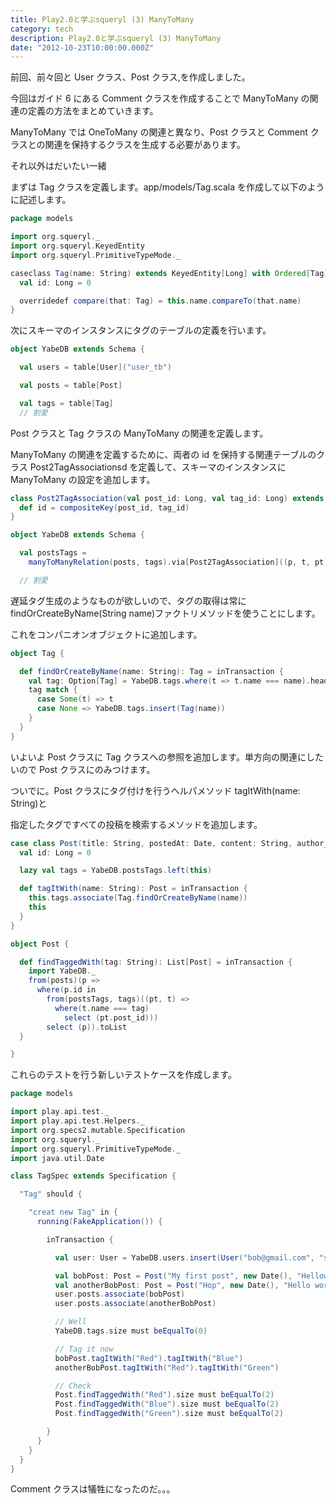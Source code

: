 ```yaml
---
title: Play2.0と学ぶsqueryl (3) ManyToMany
category: tech
description: Play2.0と学ぶsqueryl (3) ManyToMany
date: "2012-10-23T10:00:00.000Z"
---
```


前回、前々回と User クラス、Post クラス,を作成しました。

今回はガイド 6 にある Comment クラスを作成することで ManyToMany の関連の定義の方法をまとめていきます。

ManyToMany では OneToMany の関連と異なり、Post クラスと Comment クラスとの関連を保持するクラスを生成する必要があります。

それ以外はだいたい一緒

まずは Tag クラスを定義します。app/models/Tag.scala を作成して以下のように記述します。

```scala
package models

import org.squeryl._
import org.squeryl.KeyedEntity
import org.squeryl.PrimitiveTypeMode._

caseclass Tag(name: String) extends KeyedEntity[Long] with Ordered[Tag] {
  val id: Long = 0

  overridedef compare(that: Tag) = this.name.compareTo(that.name)
}
```

次にスキーマのインスタンスにタグのテーブルの定義を行います。

```scala
object YabeDB extends Schema {

  val users = table[User]("user_tb")

  val posts = table[Post]

  val tags = table[Tag]
  // 割愛
```

Post クラスと Tag クラスの ManyToMany の関連を定義します。

ManyToMany の関連を定義するために、両者の id を保持する関連テーブルのクラス Post2TagAssociationsd を定義して、スキーマのインスタンスに ManyToMany の設定を追加します。

```scala
class Post2TagAssociation(val post_id: Long, val tag_id: Long) extends KeyedEntity[CompositeKey2[Long, Long]] {
  def id = compositeKey(post_id, tag_id)
}

object YabeDB extends Schema {

  val postsTags =
    manyToManyRelation(posts, tags).via[Post2TagAssociation]((p, t, pt) => (p.id === pt.post_id, t.id === pt.tag_id))

  // 割愛
```

遅延タグ生成のようなものが欲しいので、タグの取得は常に findOrCreateByName(String name)ファクトリメソッドを使うことにします。

これをコンパニオンオブジェクトに追加します。

```scala
object Tag {

  def findOrCreateByName(name: String): Tag = inTransaction {
    val tag: Option[Tag] = YabeDB.tags.where(t => t.name === name).headOption
    tag match {
      case Some(t) => t
      case None => YabeDB.tags.insert(Tag(name))
    }
  }
}
```

いよいよ Post クラスに Tag クラスへの参照を追加します。単方向の関連にしたいので Post クラスにのみつけます。

ついでに。Post クラスにタグ付けを行うヘルパメソッド tagItWith(name: String)と

指定したタグですべての投稿を検索するメソッドを追加します。

```scala
case class Post(title: String, postedAt: Date, content: String, author_id: Long = 0) extends KeyedEntity[Long] {
  val id: Long = 0

  lazy val tags = YabeDB.postsTags.left(this)

  def tagItWith(name: String): Post = inTransaction {
    this.tags.associate(Tag.findOrCreateByName(name))
    this
  }
}

object Post {

  def findTaggedWith(tag: String): List[Post] = inTransaction {
    import YabeDB._
    from(posts)(p =>
      where(p.id in
        from(postsTags, tags)((pt, t) =>
          where(t.name === tag)
            select (pt.post_id)))
        select (p)).toList
  }

}
```

これらのテストを行う新しいテストケースを作成します。

```scala
package models

import play.api.test._
import play.api.test.Helpers._
import org.specs2.mutable.Specification
import org.squeryl._
import org.squeryl.PrimitiveTypeMode._
import java.util.Date

class TagSpec extends Specification {

  "Tag" should {

    "creat new Tag" in {
      running(FakeApplication()) {

        inTransaction {

          val user: User = YabeDB.users.insert(User("bob@gmail.com", "secret", "Bob", false))

          val bobPost: Post = Post("My first post", new Date(), "Hellow world")
          val anotherBobPost: Post = Post("Hop", new Date(), "Hello world")
          user.posts.associate(bobPost)
          user.posts.associate(anotherBobPost)

          // Well
          YabeDB.tags.size must beEqualTo(0)

          // Tag it now
          bobPost.tagItWith("Red").tagItWith("Blue")
          anotherBobPost.tagItWith("Red").tagItWith("Green")

          // Check
          Post.findTaggedWith("Red").size must beEqualTo(2)
          Post.findTaggedWith("Blue").size must beEqualTo(2)
          Post.findTaggedWith("Green").size must beEqualTo(2)

        }
      }
    }
  }
}
```

Comment クラスは犠牲になったのだ。。。
